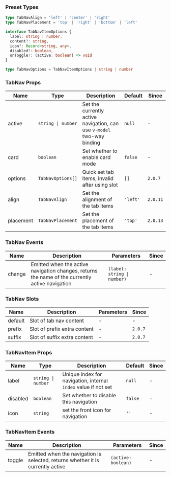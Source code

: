### Preset Types

```ts
type TabNavAlign = 'left' | 'center' | 'right'
type TabNavPlacement = 'top' | 'right' | 'bottom' | 'left'

interface TabNavItemOptions {
  label: string | number,
  content?: string,
  icon?: Record<string, any>,
  disabled?: boolean,
  onToggle?: (active: boolean) => void
}

type TabNavOptions = TabNavItemOptions | string | number
```

### TabNav Props

| Name      | Type               | Description                                                            | Default  | Since    |
| --------- | ------------------ | ---------------------------------------------------------------------- | -------- | -------- |
| active    | `string \| number` | Set the currently active navigation, can use `v-model` two-way binding | `null`   | -        |
| card      | `boolean`          | Set whether to enable card mode                                        | `false`  | -        |
| options   | `TabNavOptions[]`  | Quick set tab items, invalid after using slot                          | `[]`     | `2.0.7`  |
| align     | `TabNavAlign`      | Set the alignment of the tab items                                     | `'left'` | `2.0.11` |
| placement | `TabNavPlacement`  | Set the placement of the tab items                                     | `'top'`  | `2.0.13` |

### TabNav Events

| Name   | Description                                                                                     | Parameters                  | Since |
| ------ | ----------------------------------------------------------------------------------------------- | --------------------------- | ----- |
| change | Emitted when the active navigation changes, returns the name of the currently active navigation | `(label: string \| number)` | -     |

### TabNav Slots

| Name    | Description                  | Parameters | Since   |
| ------- | ---------------------------- | ---------- | ------- |
| default | Slot of tab nav content      | -          | -       |
| prefix  | Slot of prefix extra content | -          | `2.0.7` |
| suffix  | Slot of suffix extra content | -          | `2.0.7` |

### TabNavItem Props

| Name     | Type               | Description                                                    | Default | Since |
| -------- | ------------------ | -------------------------------------------------------------- | ------- | ----- |
| label    | `string \| number` | Unique index for navigation, internal `index` value if not set | `null`  | -     |
| disabled | `boolean`          | Set whether to disable this navigation                         | `false` | -     |
| icon     | `string`           | set the front icon for navigation                              | `''`    | -     |

### TabNavItem Events

| Name   | Description                                                                     | Parameters          | Since |
| ------ | ------------------------------------------------------------------------------- | ------------------- | ----- |
| toggle | Emitted when the navigation is selected, returns whether it is currently active | `(active: boolean)` | -     |
